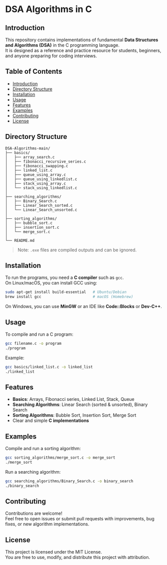 # DSA Algorithms in C

## Introduction
This repository contains implementations of fundamental **Data Structures and Algorithms (DSA)** in the C programming language.  
It is designed as a reference and practice resource for students, beginners, and anyone preparing for coding interviews.

## Table of Contents
- [Introduction](#introduction)
- [Directory Structure](#directory-structure)
- [Installation](#installation)
- [Usage](#usage)
- [Features](#features)
- [Examples](#examples)
- [Contributing](#contributing)
- [License](#license)

## Directory Structure
```
DSA-Algorithms-main/
├── basics/
│   ├── array_search.c
│   ├── fibonacci_recursive_series.c
│   ├── fibonacci_swapping.c
│   ├── linked_list.c
│   ├── queue_using_array.c
│   ├── queue_using_linkedlist.c
│   ├── stack_using_array.c
│   └── stack_using_linkedlist.c
│
├── searching_algorithms/
│   ├── Binary_Search.c
│   ├── Linear_Search_sorted.c
│   └── Linear_Search_unsorted.c
│
├── sorting_algorithms/
│   ├── bubble_sort.c
│   ├── insertion_sort.c
│   └── merge_sort.c
│
└── README.md
```

> Note: `.exe` files are compiled outputs and can be ignored.

## Installation
To run the programs, you need a **C compiler** such as `gcc`.  
On Linux/macOS, you can install GCC using:
```bash
sudo apt-get install build-essential   # Ubuntu/Debian
brew install gcc                       # macOS (Homebrew)
```

On Windows, you can use **MinGW** or an IDE like **Code::Blocks** or **Dev-C++**.

## Usage
To compile and run a C program:
```bash
gcc filename.c -o program
./program
```

Example:
```bash
gcc basics/linked_list.c -o linked_list
./linked_list
```

## Features
- **Basics**: Arrays, Fibonacci series, Linked List, Stack, Queue
- **Searching Algorithms**: Linear Search (sorted & unsorted), Binary Search
- **Sorting Algorithms**: Bubble Sort, Insertion Sort, Merge Sort
- Clear and simple **C implementations**

## Examples
Compile and run a sorting algorithm:
```bash
gcc sorting_algorithms/merge_sort.c -o merge_sort
./merge_sort
```

Run a searching algorithm:
```bash
gcc searching_algorithms/Binary_Search.c -o binary_search
./binary_search
```

## Contributing
Contributions are welcome!  
Feel free to open issues or submit pull requests with improvements, bug fixes, or new algorithm implementations.

## License
This project is licensed under the MIT License.  
You are free to use, modify, and distribute this project with attribution.

